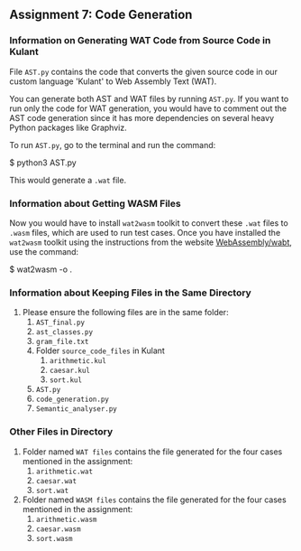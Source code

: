 ## Assignment 7: Code Generation

### Information on Generating WAT Code from Source Code in Kulant

File `AST.py` contains the code that converts the given source code in our custom language 'Kulant' to Web Assembly Text (WAT).

You can generate both AST and WAT files by running `AST.py`. If you want to run only the code for WAT generation, you would have to comment out the AST code generation since it has more dependencies on several heavy Python packages like Graphviz.

To run `AST.py`, go to the terminal and run the command:
  
$ python3 AST.py
   

This would generate a `.wat` file.

### Information about Getting WASM Files

Now you would have to install `wat2wasm` toolkit to convert these `.wat` files to `.wasm` files, which are used to run test cases. Once you have installed the `wat2wasm` toolkit using the instructions from the website [WebAssembly/wabt](https://github.com/WebAssembly/wabt), use the command:

 
$ wat2wasm <name of wat file> -o <name of wasm file>.    
   

### Information about Keeping Files in the Same Directory

1. Please ensure the following files are in the same folder:
   1. `AST_final.py`
   2. `ast_classes.py`
   3. `gram_file.txt`
   4. Folder `source_code_files` in Kulant
      1. `arithmetic.kul`
      2. `caesar.kul`
      3. `sort.kul`
   5. `AST.py`
   6. `code_generation.py`
   7. `Semantic_analyser.py`

### Other Files in Directory

1. Folder named `WAT files` contains the file generated for the four cases mentioned in the assignment:
   1. `arithmetic.wat`
   2. `caesar.wat`
   3. `sort.wat`
2. Folder named `WASM files` contains the file generated for the four cases mentioned in the assignment:
   1. `arithmetic.wasm`
   2. `caesar.wasm`
   3. `sort.wasm`
